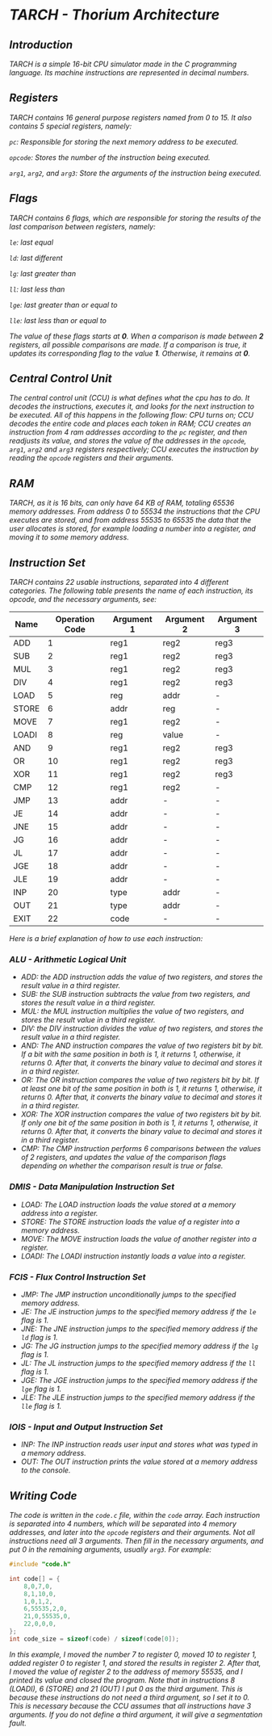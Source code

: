 # *TARCH - Thorium Architecture*
## *Introduction*

*TARCH is a simple 16-bit CPU simulator made in the C programming language. Its machine instructions are represented in decimal numbers.*

## *Registers*

*TARCH contains 16 general purpose registers named from 0 to 15. It also contains 5 special registers, namely:*

*`pc`: Responsible for storing the next memory address to be executed.*

*`opcode`: Stores the number of the instruction being executed.*

*`arg1`, `arg2`, and `arg3`: Store the arguments of the instruction being executed.*

## *Flags*

*TARCH contains 6 flags, which are responsible for storing the results of the last comparison between registers, namely:*

*`le`: last equal*

*`ld`: last different*

*`lg`: last greater than*

*`ll`: last less than*

*`lge`: last greater than or equal to*

*`lle`: last less than or equal to*

*The value of these flags starts at **0**. When a comparison is made between **2** registers, all possible comparisons are made. If a comparison is true, it updates its corresponding flag to the value **1**. Otherwise, it remains at **0**.*

## *Central Control Unit*

*The central control unit (CCU) is what defines what the cpu has to do. It decodes the instructions, executes it, and looks for the next instruction to be executed. All of this happens in the following flow:*
*CPU turns on;*
*CCU decodes the entire code and places each token in RAM;*
*CCU creates an instruction from 4 ram addresses according to the `pc` register, and then readjusts its value, and stores the value of the addresses in the `opcode`, `arg1`, `arg2` and `arg3` registers respectively;*
*CCU executes the instruction by reading the `opcode` registers and their arguments.*

## *RAM*

*TARCH, as it is 16 bits, can only have 64 KB of RAM, totaling 65536 memory addresses. From address 0 to 55534 the instructions that the CPU executes are stored, and from address 55535 to 65535 the data that the user allocates is stored, for example loading a number into a register, and moving it to some memory address.*

## *Instruction Set*

*TARCH contains 22 usable instructions, separated into 4 different categories. The following table presents the name of each instruction, its opcode, and the necessary arguments, see:*

| Name  | Operation Code | Argument 1 | Argument 2 | Argument 3 |
|-------|----------------|------------|------------|------------|
| ADD   | 1              | reg1       | reg2       | reg3       |
| SUB   | 2              | reg1       | reg2       | reg3       |
| MUL   | 3              | reg1       | reg2       | reg3       |
| DIV   | 4              | reg1       | reg2       | reg3       |
| LOAD  | 5              | reg        | addr       | -          |
| STORE | 6              | addr        | reg       | -          |
| MOVE  | 7              | reg1       | reg2       | -          |
| LOADI | 8              | reg        | value      | -          |
| AND   | 9              | reg1       | reg2       | reg3       |
| OR    | 10             | reg1       | reg2       | reg3       |
| XOR   | 11             | reg1       | reg2       | reg3       |
| CMP   | 12             | reg1       | reg2       | -          |
| JMP   | 13             | addr       | -          | -          |
| JE    | 14             | addr       | -          | -          |
| JNE   | 15             | addr       | -          | -          |
| JG    | 16             | addr       | -          | -          |
| JL    | 17             | addr       | -          | -          |
| JGE   | 18             | addr       | -          | -          |
| JLE   | 19             | addr       | -          | -          |
| INP   | 20             | type        | addr         | -          |
| OUT   | 21             | type        | addr          | -          |
| EXIT  | 22             | code       | -          | -          |

*Here is a brief explanation of how to use each instruction:*

### *ALU - Arithmetic Logical Unit*

- *ADD:* *the ADD instruction adds the value of two registers, and stores the result value in a third register.*
- *SUB:* *the SUB instruction subtracts the value from two registers, and stores the result value in a third register.*
- *MUL:* *the MUL instruction multiplies the value of two registers, and stores the result value in a third register.*
- *DIV:* *the DIV instruction divides the value of two registers, and stores the result value in a third register.*
- *AND:* *The AND instruction compares the value of two registers bit by bit. If a bit with the same position in both is 1, it returns 1, otherwise, it returns 0. After that, it converts the binary value to decimal and stores it in a third register.*
- *OR:* *The OR instruction compares the value of two registers bit by bit. If at least one bit of the same position in both is 1, it returns 1, otherwise, it returns 0. After that, it converts the binary value to decimal and stores it in a third register.*
- *XOR:* *The XOR instruction compares the value of two registers bit by bit. If only one bit of the same position in both is 1, it returns 1, otherwise, it returns 0. After that, it converts the binary value to decimal and stores it in a third register.*
- *CMP:* *The CMP instruction performs 6 comparisons between the values of 2 registers, and updates the value of the comparison flags depending on whether the comparison result is true or false.*

### *DMIS - Data Manipulation Instruction Set*

- *LOAD:* *The LOAD instruction loads the value stored at a memory address into a register.*
- *STORE:* *The STORE instruction loads the value of a register into a memory address.*
- *MOVE:* *The MOVE instruction loads the value of another register into a register.*
- *LOADI:* *The LOADI instruction instantly loads a value into a register.*

### *FCIS - Flux Control Instruction Set*

- *JMP:* *The JMP instruction unconditionally jumps to the specified memory address.*
- *JE:* *The JE instruction jumps to the specified memory address if the `le` flag is 1.*
- *JNE:* *The JNE instruction jumps to the specified memory address if the `ld` flag is 1.*
- *JG:* *The JG instruction jumps to the specified memory address if the `lg` flag is 1.*
- *JL:* *The JL instruction jumps to the specified memory address if the `ll` flag is 1.*
- *JGE:* *The JGE instruction jumps to the specified memory address if the `lge` flag is 1.*
- *JLE:* *The JLE instruction jumps to the specified memory address if the `lle` flag is 1.*

### *IOIS - Input and Output Instruction Set*

- *INP:* *The INP instruction reads user input and stores what was typed in a memory address.*
- *OUT:* *The OUT instruction prints the value stored at a memory address to the console.*

## *Writing Code*

*The code is written in the `code.c` file, within the `code` array. Each instruction is separated into 4 numbers, which will be separated into 4 memory addresses, and later into the `opcode` registers and their arguments. Not all instructions need all 3 arguments. Then fill in the necessary arguments, and put 0 in the remaining arguments, usually `arg3`. For example:*
```C
#include "code.h"

int code[] = {
    8,0,7,0,
    8,1,10,0,
    1,0,1,2,
    6,55535,2,0,
    21,0,55535,0,
    22,0,0,0,
};
int code_size = sizeof(code) / sizeof(code[0]);
```

*In this example, I moved the number 7 to register 0, moved 10 to register 1, added register 0 to register 1, and stored the results in register 2. After that, I moved the value of register 2 to the address of memory 55535, and I printed its value and closed the program. Note that in instructions 8 (LOADI), 6 (STORE) and 21 (OUT) I put 0 as the third argument. This is because these instructions do not need a third argument, so I set it to 0. This is necessary because the CCU assumes that all instructions have 3 arguments. If you do not define a third argument, it will give a segmentation fault.*
